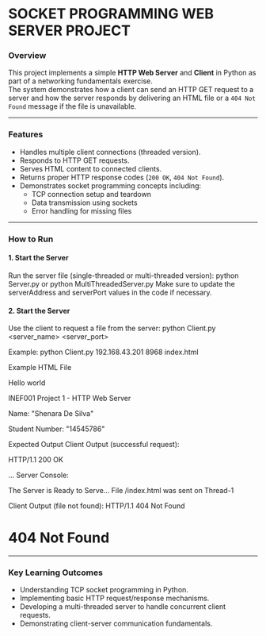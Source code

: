 #  SOCKET PROGRAMMING WEB SERVER PROJECT 

### Overview
This project implements a simple **HTTP Web Server** and **Client** in Python as part of a networking fundamentals exercise.  
The system demonstrates how a client can send an HTTP GET request to a server and how the server responds by delivering an HTML file or a `404 Not Found` message if the file is unavailable.

---

### Features
- Handles multiple client connections (threaded version).
- Responds to HTTP GET requests.
- Serves HTML content to connected clients.
- Returns proper HTTP response codes (`200 OK`, `404 Not Found`).
- Demonstrates socket programming concepts including:
  - TCP connection setup and teardown
  - Data transmission using sockets
  - Error handling for missing files

---

### How to Run

#### 1. Start the Server
Run the server file (single-threaded or multi-threaded version):
  python Server.py
or
  python MultiThreadedServer.py
Make sure to update the serverAddress and serverPort values in the code if necessary.

#### 2. Start the Server
Use the client to request a file from the server:
  python Client.py <server_name> <server_port> <filename>

Example:
  python Client.py 192.168.43.201 8968 index.html

Example HTML File
  <html>
    <head><title>This is title</title></head>
    <body>
      Hello world
      <p>INEF001 Project 1 - HTTP Web Server</p>
      <p>Name: "Shenara De Silva"</p>
      <p>Student Number: "14545786"</p>
    </body>
  </html>

Expected Output
  Client Output (successful request):

HTTP/1.1 200 OK

<html> ... </html>
Server Console:

The Server is Ready to Serve...
File /index.html was sent on Thread-1

Client Output (file not found):
  HTTP/1.1 404 Not Found
  <!doctype html><html><body><h1>404 Not Found</h1></body></html>

---

### Key Learning Outcomes
- Understanding TCP socket programming in Python.
- Implementing basic HTTP request/response mechanisms.
- Developing a multi-threaded server to handle concurrent client requests.
- Demonstrating client-server communication fundamentals.
